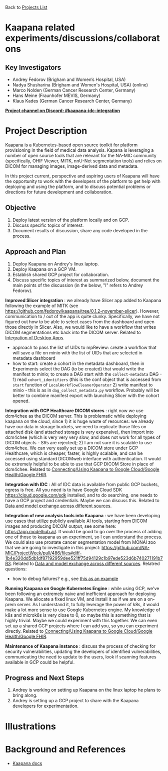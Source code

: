 Back to [Projects List](../../README.md#ProjectsList)

# Kaapana related experiments/discussions/collaboratons

## Key Investigators

- Andrey Fedorov (Brigham and Women’s Hospital, USA)
- Nadya Shusharina (Brigham and Women's Hospital, USA) (online)
- Marco Nolden (German Cancer Research Center, Germany)
- Hans Meine (Fraunhofer MEVIS, Germany)
- Klaus Kades (German Cancer Research Center, Germany)

**[Project channel on Discord: #kaapana-idc-integration](https://discord.com/channels/843934857620357130/1069559070295588954)** 

# Project Description

[Kaapana](https://kaapana.readthedocs.io/en/stable/intro_kaapana.html#what-is-kaapana) is a Kubernetes-based open source toolkit for platform provisioning in the field of medical data analysis. Kapana is leveraging a number of open source tools that are relevant for the NA-MIC community (specifically, OHIF Viewer, MITK, nnU-Net segmentation tools) and relies on DICOM for managing images, image-derived data and metadata.

In this project current, perspective and aspiring users of Kaapana will have the opportunity to work with the developers of the platform to get help with deploying and using the platform, and to discuss potential problems or directions for future development and collaboration.

## Objective

<!-- Describe here WHAT you would like to achieve (what you will have as end result). -->

1. Deploy latest version of the platform locally and on GCP.
1. Discuss specific topics of interest.
1. Document results of discussion, share any code developed in the process.

## Approach and Plan

<!-- Describe here HOW you would like to achieve the objectives stated above. -->

1. Deploy Kaapana on Andrey's linux laptop.
1. Deploy Kaapana on a GCP VM.
1. Establish shared GCP project for collaboration.
1. Discuss specific topics of interest as summarized below, document the main points of the discussion (in the below, "I" refers to Andrey Fedorov).


**Improved Slicer integration** : we already have Slicer app added to Kaapana following the example of MITK (see https://github.com/fedorov/kaapana/tree/0.1.2-november-slicer). However, communication to / out of the app is quite clunky. Specifically, we have not figured out how to be able to select cases from the dashboard and open those directly in Slicer. Also, we would like to have a workflow that writes DICOM segmentations etc back into the DICOM server. Related to [Integration of Desktop Apps](../KaapanaIntegrationOfDesktopApps/README.md).
 * approach to pass the list of UIDs to mpReview: create a workflow that will save a file on minio with the list of UIDs that are selected in metadata dashboard
 * how to start: create a cohort in the metadata dashboard, then in Experiments select the DAG (to be created) that would write the manifest to minio; to create a DAG start with the `collect-metadata` DAG - 1) read `cohort_identifiers` (this is the conf object that is accessed from `start` function of `LocalWorkflowCleanerOperator` 2) write manifest to minio - this is as in `dag_collect_metadata.py` workflow. Probably will be better to combine manifest export with launching Slicer with the cohort opened.

**Integration with GCP Healthcare DICOM stores** : right now we use dcm4chee as the DICOM server. This is problematic while deploying kaapana on the cloud, since 1) it is huge waste of resources: we already have our data in storage buckets, we need to replicate those files on attached disk (and attached storage is very expensive), then import into dcm4chee (which is very very very slow, and does not work for all types of DICOM objects - SRs are rejected); 2) I am not sure it is scalable to use dcm4chee. We can very easily set up a DICOM store under GCP Healthcare, which is cheaper, faster, is highly scalable, and can be accessed using standard DICOMweb interface with authentication. It would be extremely helpful to be able to use that GCP DICOM Store in place of dcm4chee. Related to [Connecting/Using Kaapana to Google Cloud/Google Health/Google FHIR](../KaapanaConnectingKaapanaToGoogleCloudAndHealthAndFHIR/README.md).

**Integration with IDC** : All of IDC data is available from public GCP buckets, egress is free. All you need is to have Google Cloud SDK https://cloud.google.com/sdk installed, and to do searching, one needs to have a GCP project and credentials. Maybe we can discuss this. Related to [Data and model exchange across different sources](../KaapanaDataAndModelExchangeAcrossDifferentSources/README.md).

**Integration of new analysis tools into Kaapana** : we have been developing use cases that utilize publicly available AI tools, starting from DICOM images and producing DICOM output, see some here: https://app.modelhub.ai/. It would be good to go over the process of adding one of those to kaapana as an experiment, so I can understand the process. We could also use prostate cancer segmentation model from MONAI zoo that we are going to investigate in this project: https://github.com/NA-MIC/ProjectWeek/pull/486/files#diff-1b4e320dd5db1df87192959dee521ff75d94129c1b97ede523d6b740271191b7R3. Related to [Data and model exchange across different sources](../KaapanaDataAndModelExchangeAcrossDifferentSources/README.md). Relatred questions:
 * how to debug failures? e.g., see [this as an example](https://kaapana.slack.com/archives/C018MPL9404/p1674230282696369?thread_ts=1674181916.424089&cid=C018MPL9404)

**Running Kaapana on Google Kubernetes Engine** : while using GCP, we've been following an extremely naive and inefficient approach for deploying Kaapana. We allocate a fixed linux VM, and install it as if we are on a on-prem server. As I understand it, to fully leverage the power of k8s, it would make a lot more sense to use Google Kubernetes engine. My knowledge of k8s and microk8s is very close to 0, so maybe this is something that is highly trivial. Maybe we could experiment with this together. We can even set up a shared GCP projects where I can add you, so you can experiment directly. Related to [Connecting/Using Kaapana to Google Cloud/Google Health/Google FHIR](../KaapanaConnectingKaapanaToGoogleCloudAndHealthAndFHIR/README.md).

**Maintenance of Kaapana instance** : discuss the process of checking for security vulnerabilities, updating the developers of identified vulnerabilities, communicating the need to update to the users, look if scanning features available in GCP could be helpful.

## Progress and Next Steps

<!-- Update this section as you make progress, describing of what you have ACTUALLY DONE. If there are specific steps that you could not complete then you can describe them here, too. -->

1. Andrey is working on setting up Kaapana on the linux laptop he plans to bring along.
1. Andrey is setting up a GCP project to share with the Kaapana developers for experimentation.

# Illustrations

<!-- Add pictures and links to videos that demonstrate what has been accomplished.
![Description of picture](Example2.jpg)
![Some more images](Example2.jpg)
-->

# Background and References

* [Kaapana docs](https://kaapana.readthedocs.io/en/stable/intro_kaapana.html#what-is-kaapana)
<!-- If you developed any software, include link to the source code repository. If possible, also add links to sample data, and to any relevant publications. -->
